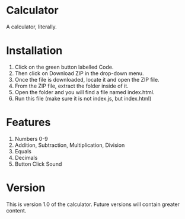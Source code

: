 # Calculator
A calculator, literally.

# Installation
1. Click on the green button labelled Code.
2. Then click on Download ZIP in the drop-down menu.
3. Once the file is downloaded, locate it and open the ZIP file.
4. From the ZIP file, extract the folder inside of it.
5. Open the folder and you will find a file named index.html.
6. Run this file (make sure it is not index.js, but index.html)

# Features
1. Numbers 0-9
2. Addition, Subtraction, Multiplication, Division
3. Equals
4. Decimals
5. Button Click Sound

# Version
This is version 1.0 of the calculator. Future versions will contain greater content.
